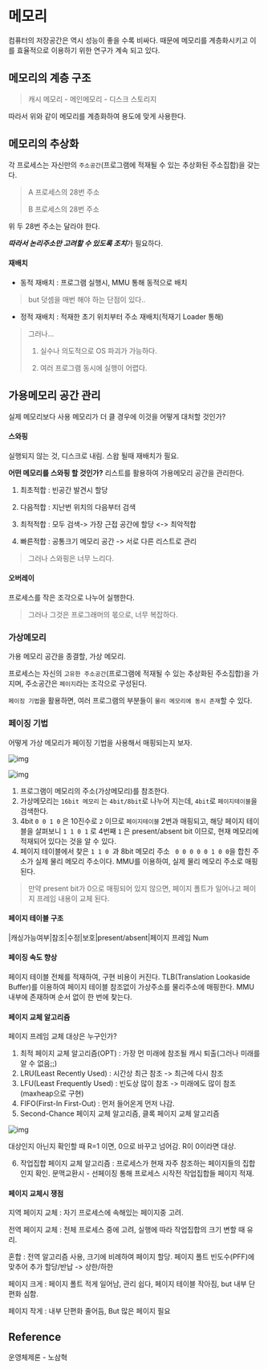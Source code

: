 # 메모리

컴퓨터의 저장공간은 역시 성능이 좋을 수록 비싸다. 때문에 메모리를 계층화시키고 이를 효율적으로 이용하기 위한 연구가 계속 되고 있다.

## 메모리의 계층 구조

>  캐시 메모리 - 메인메모리 - 디스크 스토리지

따라서 위와 같이 메모리를 계층화하여 용도에 맞게 사용한다.

## 메모리의 추상화

각 프로세스는 자신만의 `주소공간`(프로그램에 적재될 수 있는 추상화된 주소집합)을 갖는다.

> A 프로세스의 28번 주소
>
> B 프로세스의 28번 주소 

위 두 28번 주소는 달라야 한다.  

***따라서 논리주소만 고려할 수 있도록 조치***가 필요하다.

#### 재배치

- 동적 재배치 : 프로그램 실행시, MMU 통해 동적으로 배치

> but 덧셈을 매번 해야 하는 단점이 있다..

- 정적 재배치 : 적재한 초기 위치부터 주소 재배치(적재기 Loader 통해)

> 그러나...
>
> 1) 실수나 의도적으로 OS 파괴가 가능하다.
>
> 2) 여러 프로그램 동시에 실행이 어렵다.



## 가용메모리 공간 관리

실제 메모리보다 사용 메모리가 더 클 경우에 이것을 어떻게 대처할 것인가?

#### 스와핑

실행되지 않는 것, 디스크로 내림. 스왑 될때 재배치가 필요.

**어떤 메모리를 스와핑 할 것인가?** 리스트를 활용하여 가용메모리 공간을 관리한다.

1) 최초적합 : 빈공간 발견시 할당

2) 다음적합 : 지난번 위치의 다음부터 검색

3) 최적적합 : 모두 검색-> 가장 근접 공간에 할당 <-> 최악적합

4) 빠른적합 : 공통크기 메모리 공간 -> 서로 다른 리스트로 관리

> 그러나 스와핑은 너무 느리다.

#### 오버레이

프로세스를 작은 조각으로 나누어 실행한다.

> 그러나 그것은 프로그래머의 몫으로, 너무 복잡하다.

### 가상메모리

가용 메모리 공간을 종결할, 가상 메모리.

프로세스는 자신의 `고유한 주소공간`(프로그램에 적재될 수 있는 추상화된 주소집합)을 가지며, 주소공간은 `페이지`라는 조각으로 구성된다.

 `페이징 기법`을 활용하면, 여러 프로그램의 부분들이 `물리 메모리에 동시 존재`할 수 있다.

### 페이징 기법

어떻게 가상 메모리가 페이징 기법을 사용해서 매핑되는지 보자.

![img](http://blogfiles.naver.net/20150225_157/skout90_1424828431525jCmkE_PNG/%B0%A1%BB%F3%B8%DE%B8%F0%B8%AE.PNG)

![img](http://i.imgur.com/eEKHY9D.png)

1. 프로그램이 메모리의 주소(가상메모리)를 참조한다.
2. 가상메모리는 `16bit 메모리` 는 `4bit/8bit`로 나누어 지는데, `4bit`로 `페이지테이블`을 검색한다.
3. 4bit `0 0 1 0` 은 10진수로 `2` 이므로 `페이지테이블` 2번과 매핑되고, 해당 페이지 테이블을 살펴보니 ` 1 1 0 1 ` 로 4번째 `1` 은 present/absent bit 이므로, 현재 메모리에 적재되어 있다는 것을 알 수 있다.
4. 페이지 테이블에서 찾은 `1 1 0 `과 8bit 메모리 주소 ` 0 0 0 0 0 1 0 0`을 합친 주소가 실제 물리 메모리 주소이다. MMU를 이용하여, 실제 물리 메모리 주소로 매핑된다.

> 만약 present bit가 0으로 매핑되어 있지 않으면, 페이지 폴트가 일어나고 페이지 프레임 내용이 교체 된다.

#### 페이지 테이블 구조

|캐싱가능여부|참조|수정|보호|present/absent|페이지 프레임 Num

#### 페이징 속도 향상

페이지 테이블 전체를 적재하여, 구현 비용이 커진다. TLB(Translation Lookaside Buffer)를 이용하여 페이지 테이블 참조없이 가상주소를 물리주소에 매핑한다. MMU 내부에 존재하며 순서 없이 한 번에 찾는다.

#### 페이지 교체 알고리즘

페이지 프레임 교체 대상은 누구인가?

1. 최적 페이지 교체 알고리즘(OPT) : 가장 먼 미래에 참조될 캐시 퇴출(그러나 미래를 알 수 없음;;)
2. LRU(Least Recently Used) : 시간상 최근 참조 -> 최근에 다시 참조
3. LFU(Least Frequently Used) : 빈도상 많이 참조 -> 미래에도 많이 참조(maxheap으로 구현)
4. FIFO(First-In First-Out) : 먼저 들어온게 먼저 나감.
5. Second-Chance 페이지 교체 알고리즘, 클록 페이지 교체 알고리즘

![img](http://i.imgur.com/8BXWsCu.png)

대상인지 아닌지 확인할 때 R=1 이면, 0으로 바꾸고 넘어감. R이 0이라면 대상.

6. 작업집합 페이지 교체 알고리즘 : 프로세스가 현재 자주 참조하는 페이지들의 집합인지 확인. 문맥교환시 - 선페이징 통해 프로세스 시작전 작업집합들 페이지 적재.



#### 페이지 교체시 쟁점

지역 페이지 교체 : 자기 프로세스에 속해있는 페이지중 고려.

전역 페이지 교체 : 전체 프로세스 중에 고려, 실행에 따라 작업집합의 크기 변할 때 유리.

혼합 : 전역 알고리즘 사용, 크기에 비례하여 페이지 할당. 페이지 폴트 빈도수(PFF)에 맞추어 추가 할당/반납 -> 상한/하한

페이지 크게 : 페이지 폴트 적게 일어남, 관리 쉽다, 페이지 테이블 작아짐, but 내부 단편화 심함.

페이지 작게 : 내부 단편화 줄어듬, But 많은 페이지 필요



## Reference

운영체제론 - 노삼혁